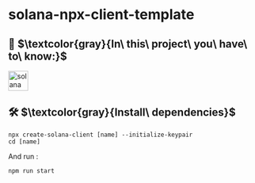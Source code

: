 # solana-npx-client-template
## :dart: $\textcolor{gray}{In\ this\ project\ you\ have\ to\ know:}$ 

<div>
      <img src="https://user-images.githubusercontent.com/109158340/207687793-d2fe408f-6bfc-4ce6-bfd0-ca7e8bcc17e7.png" title="solana" **alt="solana" width="40" height="40"/>
  </div>


 ##  🛠  $\textcolor{gray}{Install\ dependencies}$
 ```
 npx create-solana-client [name] --initialize-keypair
cd [name]
```

And run :
 ```
npm run start
```
